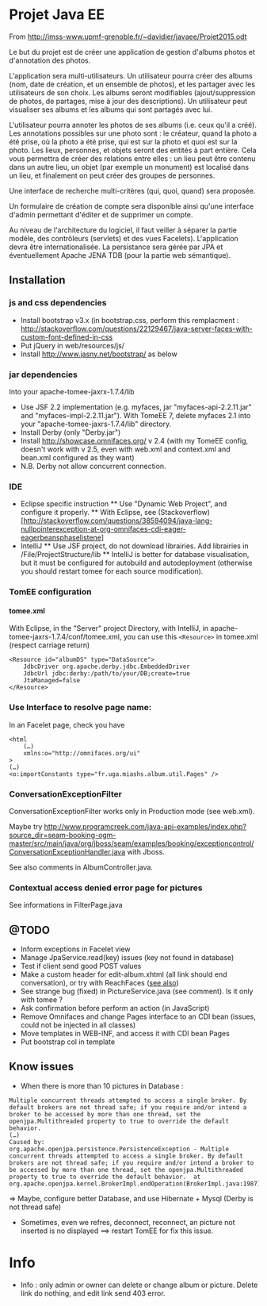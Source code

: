 # Projet Java EE

From http://imss-www.upmf-grenoble.fr/~davidjer/javaee/Projet2015.odt

Le but du projet est de créer une application de gestion d'albums photos et d'annotation des photos.

L'application sera multi-utilisateurs. Un utilisateur pourra créer des albums (nom, date de création, et un ensemble de photos), et les partager avec les utilisateurs de son choix. Les albums seront modifiables (ajout/suppression de photos, de partages, mise à jour des descriptions). Un utilisateur peut visualiser ses albums et les albums qui sont partagés avec lui.

L'utilisateur pourra annoter les photos de ses albums (i.e. ceux qu'il a créé). Les annotations possibles sur une photo sont : le créateur, quand la photo a été prise, où la photo a été prise, qui est sur la photo et quoi est sur la photo. Les lieux, personnes, et objets seront des entités à part entière. Cela vous permettra de créer des relations entre elles : un lieu peut être contenu dans un autre lieu, un objet (par exemple un monument) est localisé dans un lieu, et finalement on peut créer des groupes de personnes.

Une interface de recherche multi-critères (qui, quoi, quand) sera proposée.

Un formulaire de création de compte sera disponible ainsi qu'une interface d'admin permettant d'éditer et de supprimer un compte.

Au niveau de l'architecture du logiciel, il faut veiller à séparer la partie modèle, des contrôleurs (servlets) et des vues Facelets). L'application devra être internationalisée. La persistance sera gérée par JPA et éventuellement Apache JENA TDB (pour la partie web sémantique).


## Installation

### js and css dependencies
* Install bootstrap v3.x (in bootstrap.css, perform this remplacment :
        http://stackoverflow.com/questions/22129467/java-server-faces-with-custom-font-defined-in-css
* Put jQuery in web/resources/js/
* Install http://www.jasny.net/bootstrap/ as below

### jar dependencies
Into your apache-tomee-jaxrx-1.7.4/lib
* Use JSF 2.2 implementation (e.g. myfaces, jar "myfaces-api-2.2.11.jar" and "myfaces-impl-2.2.11.jar"). With TomeEE 7, delete myfaces 2.1 into your "apache-tomee-jaxrs-1.7.4/lib" directory.
* Install Derby (only "Derby.jar")
* Install http://showcase.omnifaces.org/ v 2.4 (with my TomeEE config, doesn't work with v 2.5, even with web.xml and context.xml and bean.xml configured as they want)
* N.B. Derby not allow concurrent connection.

### IDE
* Eclipse specific instruction
** Use "Dynamic Web Project", and configure it properly.
** With Eclipse, see (Stackoverflow)[http://stackoverflow.com/questions/38594094/java-lang-nullpointerexception-at-org-omnifaces-cdi-eager-eagerbeansphaselistene]
* IntelliJ
** Use JSF project, do not download librairies. Add librairies in /File/ProjectStructure/lib
** IntelliJ is better for database visualisation, but it must be configured for autobuild and autodeployment (otherwise you should restart tomee for each source modification).


### TomEE configuration
#### tomee.xml
With Eclipse, in the "Server" project Directory, with IntelliJ, in apache-tomee-jaxrs-1.7.4/conf/tomee.xml, you can use this `<Resource>` in tomee.xml (respect carriage return)
```
<Resource id="albumDS" type="DataSource">
    JdbcDriver org.apache.derby.jdbc.EmbeddedDriver
    JdbcUrl jdbc:derby:/path/to/your/DB;create=true
    JtaManaged=false
</Resource>
```

### Use Interface to resolve page name:

In an Facelet page, check you have
```
<html
    (…)
    xmlns:o="http://omnifaces.org/ui"
>
(…)
<o:importConstants type="fr.uga.miashs.album.util.Pages" />
```

### ConversationExceptionFilter

ConversationExceptionFilter works only in Production mode (see web.xml).

Maybe try http://www.programcreek.com/java-api-examples/index.php?source_dir=seam-booking-ogm-master/src/main/java/org/jboss/seam/examples/booking/exceptioncontrol/ConversationExceptionHandler.java with Jboss.

See also comments in AlbumController.java.

### Contextual access denied error page for pictures

See informations in FilterPage.java

## @TODO
* Inform exceptions in Facelet view
* Manage JpaService.read(key) issues (key not found in database)
* Test if client send good POST values
* Make a custom header for edit-album.xhtml (all link should end conversation), or try with ReachFaces ([see also](http://stackoverflow.com/questions/9983904/is-there-a-way-to-call-a-method-upon-leaving-a-page-with-jsf-or-primefaces))
* See strange bug (fixed) in PictureService.java (see comment). Is it only with tomee ?
* Ask confirmation before perform an action (in JavaScript)
* Remove Omnifaces and change Pages interface to an CDI bean (issues, could not
        be injected in all classes)
* Move templates in WEB-INF, and access it with CDI bean Pages
* Put bootstrap col in template

## Know issues
* When there is more than 10 pictures in Database :
```
Multiple concurrent threads attempted to access a single broker. By default brokers are not thread safe; if you require and/or intend a broker to be accessed by more than one thread, set the openjpa.Multithreaded property to true to override the default behavior.
(…)
Caused by:
org.apache.openjpa.persistence.PersistenceException - Multiple concurrent threads attempted to access a single broker. By default brokers are not thread safe; if you require and/or intend a broker to be accessed by more than one thread, set the openjpa.Multithreaded property to true to override the default behavior.  at org.apache.openjpa.kernel.BrokerImpl.endOperation(BrokerImpl.java:1987)
```
=> Maybe, configure better Database, and use Hibernate + Mysql (Derby is not thread safe)
* Sometimes, even we refres, deconnect, reconnect, an picture not inserted is no displayed
==> restart TomEE for fix this issue.

# Info
* Info : only admin or owner can delete or change album or picture. Delete link do nothing, and edit link send 403 error.


<!-- vim: sw=4 ts=4 et:
-->
